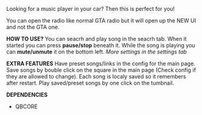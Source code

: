 Looking for a music player in your car?
Then this is perfect for you!

You can open the radio like normal GTA radio but it will open up the NEW UI and not the GTA one.

**HOW TO USE?**
You can seacrh and play song in the seacrh tab.
When it started you can press **pause/stop** beneath it.
While the song is playing you can **mute/unmute** it on the bottom left.
 _More settings in the settings tab_

 **EXTRA FEATURES**
Have preset songs/links in the config for the main page.
Save songs by bouble click on the square in the main page (Check config if they are allowed to change).
Each song is localy saved so it remembers after restart.
Play saved/preset songs by one click on the tumbnail.

**DEPENDENCIES**
- QBCORE
